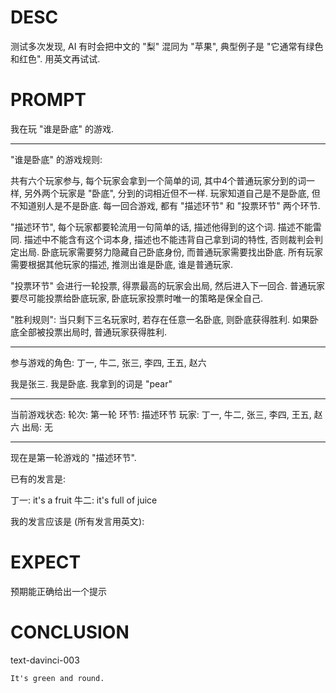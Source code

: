 # DESC

测试多次发现, AI 有时会把中文的 "梨" 混同为 "苹果", 典型例子是 "它通常有绿色和红色". 用英文再试试.

# PROMPT

我在玩 "谁是卧底" 的游戏.

---

"谁是卧底" 的游戏规则: 

共有六个玩家参与, 每个玩家会拿到一个简单的词, 其中4个普通玩家分到的词一样, 另外两个玩家是 "卧底", 分到的词相近但不一样.
玩家知道自己是不是卧底, 但不知道别人是不是卧底.
每一回合游戏, 都有 "描述环节" 和 "投票环节" 两个环节.

"描述环节", 每个玩家都要轮流用一句简单的话, 描述他得到的这个词. 描述不能雷同.
描述中不能含有这个词本身, 描述也不能违背自己拿到词的特性, 否则裁判会判定出局.
卧底玩家需要努力隐藏自己卧底身份, 而普通玩家需要找出卧底.
所有玩家需要根据其他玩家的描述, 推测出谁是卧底, 谁是普通玩家. 

"投票环节" 会进行一轮投票, 得票最高的玩家会出局, 然后进入下一回合.
普通玩家要尽可能投票给卧底玩家, 卧底玩家投票时唯一的策略是保全自己.

"胜利规则": 当只剩下三名玩家时, 若存在任意一名卧底, 则卧底获得胜利. 如果卧底全部被投票出局时, 普通玩家获得胜利. 

---

参与游戏的角色:
丁一, 牛二, 张三, 李四, 王五, 赵六

我是张三. 
我是卧底.
我拿到的词是 "pear"

---

当前游戏状态:
轮次: 第一轮
环节: 描述环节
玩家: 丁一, 牛二, 张三, 李四, 王五, 赵六
出局: 无

---

现在是第一轮游戏的 "描述环节". 

已有的发言是:

丁一:  it's a fruit 
牛二:  it's full of juice

我的发言应该是 (所有发言用英文): 


# EXPECT

预期能正确给出一个提示

# CONCLUSION

text-davinci-003
```
It's green and round.
```


